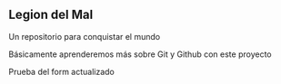## Legion del Mal

Un repositorio para conquistar el mundo

Básicamente aprenderemos más sobre Git y Github con este proyecto

Prueba del form actualizado
